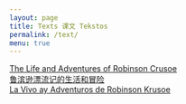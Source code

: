 ```yaml
---
layout: page
title: Texts 课文 Tekstos
permalink: /text/
menu: true
---
```


[The Life and Adventures of Robinson Crusoe<br>
鲁滨逊漂流记的生活和冒险<br>
La Vivo ay Adventuros de Robinson Krusoe](robinson)

